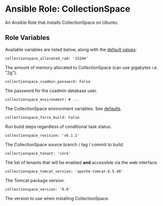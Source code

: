 # Ansible Role: CollectionSpace

An Ansible Role that installs CollectionSpace on Ubuntu.

## Role Variables

Available variables are listed below, along with the [default values](defaults/main.yml):

    collectionspace_allocated_ram: '1524m'

The amount of memory allocated to CollectionSpace (can use gigabytes i.e. "2g").

    collectionspace_csadmin_password: False

The password for the csadmin database user.

    collectionspace_environment: # ...

The CollectionSpace environment variables. See [defaults](defaults/main.yml).

    collectionspace_force_build: False

Run build steps regardless of conditional task status.

    collectionspace_revision: 'v6.1.1'

The CollectionSpace source branch / tag / commit to build.

    collectionspace_tenant: 'core'

The list of tenants that will be enabled **and** accessible via the web interface.

    collectionspace_tomcat_version: 'apache-tomcat-8.5.40'

The Tomcat package version.

    collectionspace_version: '6.0'

The version to use when installing CollectionSpace.
